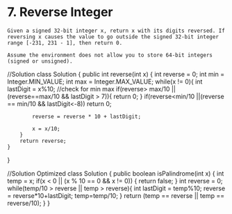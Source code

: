 # 7. Reverse Integer
```PS
Given a signed 32-bit integer x, return x with its digits reversed. If reversing x causes the value to go outside the signed 32-bit integer range [-231, 231 - 1], then return 0.

Assume the environment does not allow you to store 64-bit integers (signed or unsigned).

 ```
 //Solution
 class Solution {
    public int reverse(int x) {
        int reverse = 0;
        int min = Integer.MIN_VALUE;
        int max = Integer.MAX_VALUE;
        while(x != 0){
            int lastDigit = x%10;
            //check for min max
            if(reverse> max/10 || (reverse==max/10 && lastDigit > 7)){
                return 0;
            }
            if(reverse<min/10 ||(reverse == min/10 && lastDigit<-8)) return 0;
            
            reverse = reverse * 10 + lastDigit;
            
            x = x/10;
        }
        return reverse;
    }
}  

//Solution Optimized
class Solution {
    public boolean isPalindrome(int x) {
        int temp = x;
          if(x < 0 || (x % 10 == 0 && x != 0)) {
            return false;
        }
        int reverse = 0;
        while(temp/10 > reverse || temp > reverse){
            int lastDigit = temp%10;
            reverse = reverse*10+lastDigit;
            temp=temp/10;
        }
        return (temp == reverse || temp ==  reverse/10);
    }
}